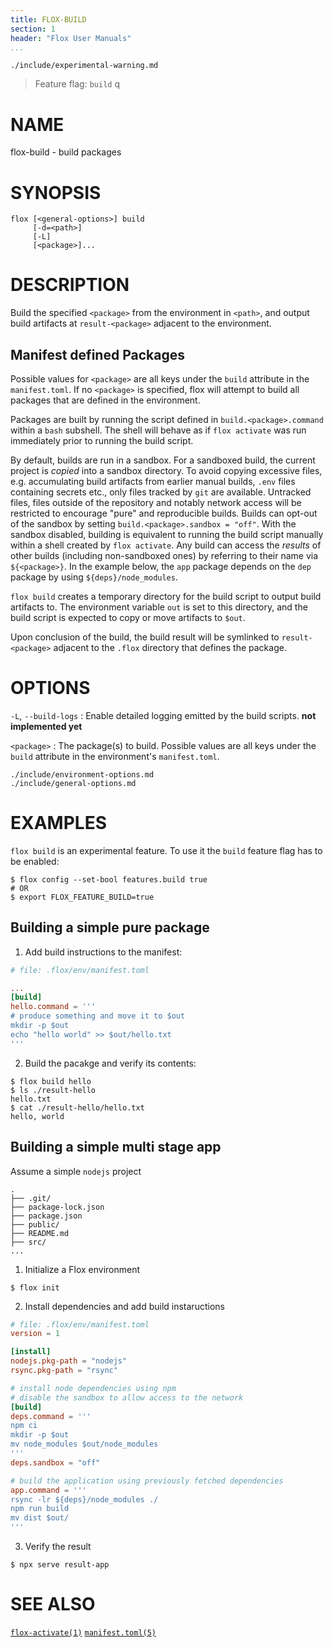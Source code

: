```yaml
---
title: FLOX-BUILD
section: 1
header: "Flox User Manuals"
...
```


```{.include}
./include/experimental-warning.md
```
> Feature flag: `build`
q
# NAME

flox-build - build packages

# SYNOPSIS

```
flox [<general-options>] build
     [-d=<path>]
     [-L]
     [<package>]...
```

# DESCRIPTION

Build the specified `<package>` from the environment in `<path>`,
and output build artifacts at `result-<package>` adjacent to the environment.

## Manifest defined Packages

Possible values for `<package>` are all keys under the `build` attribute
in the `manifest.toml`.
If no `<package>` is specified, flox will attempt to build all packages
that are defined in the environment.

Packages are built by running the script defined in `build.<package>.command`
within a `bash` subshell.
The shell will behave as if `flox activate` was run
immediately prior to running the build script.

By default, builds are run in a sandbox.
For a sandboxed build, the current project is _copied_ into a sandbox directory.
To avoid copying excessive files, e.g. accumulating build artifacts from earlier
manual builds, `.env` files containing secrets etc.,
only files tracked by `git` are available.
Untracked files, files outside of the repository and notably network access
will be restricted to encourage "pure" and reproducible builds.
Builds can opt-out of the sandbox by setting `build.<package>.sandbox = "off"`.
With the sandbox disabled, building is equivalent
to running the build script manually within a shell created by `flox activate`.
Any build can access the _results_ of other builds
(including non-sandboxed ones) by referring to their name via `${<package>}`.
In the example below, the `app` package depends on the `dep` package
by using `${deps}/node_modules`.

`flox build` creates a temporary directory for the build script
to output build artifacts to.
The environment variable `out` is set to this directory,
and the build script is expected to copy or move artifacts to `$out`.

Upon conclusion of the build, the build result
will be symlinked to `result-<package>` adjacent to the `.flox` directory
that defines the package.


# OPTIONS

`-L`, `--build-logs`
:   Enable detailed logging emitted by the build scripts.
    **not implemented yet**

`<package>`
:   The package(s) to build.
    Possible values are all keys under the `build` attribute
    in the environment's `manifest.toml`.


```{.include}
./include/environment-options.md
./include/general-options.md
```

# EXAMPLES

`flox build` is an experimental feature.
To use it the `build` feature flag has to be enabled:

```shell
$ flox config --set-bool features.build true
# OR
$ export FLOX_FEATURE_BUILD=true
```

## Building a simple pure package

1. Add build instructions to the manifest:

```toml
# file: .flox/env/manifest.toml

...
[build]
hello.command = '''
# produce something and move it to $out
mkdir -p $out
echo "hello world" >> $out/hello.txt
'''
```

2. Build the pacakge and verify its contents:

```
$ flox build hello
$ ls ./result-hello
hello.txt
$ cat ./result-hello/hello.txt
hello, world
```

## Building a simple multi stage app

Assume a simple `nodejs` project

```
.
├── .git/
├── package-lock.json
├── package.json
├── public/
├── README.md
├── src/
...
```

1. Initialize a Flox environment

```shell
$ flox init
```

2. Install dependencies and add build instaructions

```toml
# file: .flox/env/manifest.toml
version = 1

[install]
nodejs.pkg-path = "nodejs"
rsync.pkg-path = "rsync"

# install node dependencies using npm
# disable the sandbox to allow access to the network
[build]
deps.command = '''
npm ci
mkdir -p $out
mv node_modules $out/node_modules
'''
deps.sandbox = "off"

# build the application using previously fetched dependencies
app.command = '''
rsync -lr ${deps}/node_modules ./
npm run build
mv dist $out/
'''
```

3. Verify the result

```shell
$ npx serve result-app
```

# SEE ALSO

[`flox-activate(1)`](./flox-activate.md)
[`manifest.toml(5)`](./manifest.toml.md)
